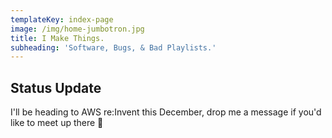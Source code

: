 ```yaml
---
templateKey: index-page
image: /img/home-jumbotron.jpg
title: I Make Things.
subheading: 'Software, Bugs, & Bad Playlists.'
---
```

## Status Update

I'll be heading to AWS re:Invent this December, drop me a message if you'd like to meet up there 🤟
